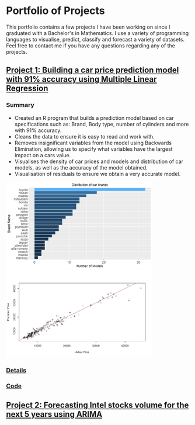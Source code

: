 # Portfolio of Projects
This portfolio contains a few projects I have been working on since I graduated with a Bachelor's in Mathematics. I use a variety of programming languages to visualise, predict, classify and forecast a variety of datasets. Feel free to contact me if you have any questions regarding any of the projects.

## [Project 1: Building a car price prediction model with 91% accuracy using Multiple Linear Regression](https://github.com/Conner-cloud/Conner_Projects/tree/main/Car_price_prediction)
### Summary
* Created an R program that builds a prediction model based on car specifications such as: Brand, Body type, number of cylinders and more with 91% accuracy.
* Cleans the data to ensure it is easy to read and work with.
* Removes insignificant variables from the model using Backwards Elimination, allowing us to specify what variables have the largest impact on a cars value.
* Visualises the density of car prices and models and distribution of car models, as well as the accuracy of the model obtained.
* Visualisation of residuals to ensure we obtain a very accurate model.

<img src="Car_price_prediction/Images/Distribution_brands.jpeg" width="400"  > <img src="Car_price_prediction/Images/Accuracy_predicted_plot.jpeg" width="400"  >

### [Details](https://conner-cloud.github.io/Car_price_prediction/)
### [Code](https://github.com/Conner-cloud/Conner_Projects/blob/main/Car_price_prediction/Code/Cars.R)

## [Project 2: Forecasting Intel stocks volume for the next 5 years using ARIMA](https://github.com/Conner-cloud/Conner_Projects/tree/main/Intel_forecast_project)

